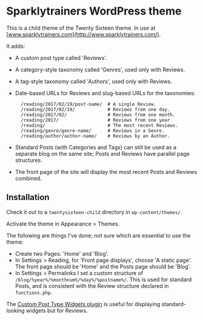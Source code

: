 # Sparklytrainers WordPress theme

This is a child theme of the Twenty Sixteen theme. In use at
[www.sparklytrainers.com](http://www.sparklytrainers.com/).

It adds:

* A custom post type called 'Reviews'.
* A category-style taxonomy called 'Genres', used only with Reviews.
* A tag-style taxonomy called 'Authors', used only with Reviews.
* Date-based URLs for Reviews and slug-based URLs for the taxonomies:

		/reading/2017/02/19/post-name/  # A single Review.
		/reading/2017/02/19/            # Reviews from one day.
		/reading/2017/02/               # Reviews from one month.
		/reading/2017/                  # Reviews from one year
		/reading/                       # The most recent Reviews.
		/reading/genre/genre-name/      # Reviews in a Genre.
		/reading/author/author-name/    # Reviews by an Author.

* Standard Posts (with Categories and Tags) can still be used as a separate
	blog on the same site; Posts and Reviews have parallel page structures.
* The front page of the site will display the most recent Posts and Reviews
	combined.


## Installation

Check it out to a `twentysixteen-child` directory in `wp-content/themes/`.

Activate the theme in Appearance > Themes.

The following are things I've done; not sure which are essential to use the
theme:

* Create two Pages: 'Home' and 'Blog'.
* In Settings > Reading, for 'Front page displays', choose 'A static page'. The
	front page should be 'Home' and the Posts page should be 'Blog'.
* In Settings > Permalinks I set a custom structure of `/blog/%year%/%monthnum%/%day%/%postname%/`. This is used for standard Posts, and is consistent with the Review structure declared in `functions.php`.

The [Custom Post Type Widgets plugin](https://wordpress.org/plugins/custom-post-type-widgets/) is useful for displaying standard-looking widgets but for Reviews.

